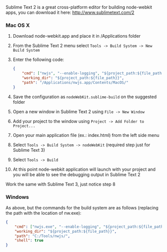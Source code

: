 Sublime Text 2 is a great cross-platform editor for building node-webkit apps, you can download it here: http://www.sublimetext.com/2

### Mac OS X

1. Download node-webkit.app and place it in /Applications folder
2. From the Sublime Text 2 menu select `Tools -> Build System -> New Build System`
3. Enter the following code:

    ````json
    {
        "cmd": ["nwjs", "--enable-logging", "${project_path:${file_path}}"],
        "working_dir": "${project_path:${file_path}}",
        "path": "/Applications/nwjs.app/Contents/MacOS/"
    }
    ````

4. Save the configuration as `nodeWebKit.sublime-build` on the suggested folder
5. Open a new window in Sublime Text 2 using `File -> New Window`
6. Add your project to the window using `Project -> Add Folder to Project...`
7. Open your main application file (ex.: index.html) from the left side menu 
8. Select `Tools -> Build System -> nodeWebKit` (required step just for Sublime Text 3)
9. Select `Tools -> Build`
10. At this point node-webkit application will launch with your project and you will be able to see the debugging output in Sublime Text 2

Work the same with Sublime Text 3, just notice step 8

### Windows
As above, but the commands for the build system are as follows (replacing the path with the location of nw.exe):

````json
{
    "cmd": ["nwjs.exe", "--enable-logging", "${project_path:${file_path}}"],
    "working_dir": "${project_path:${file_path}}",
    "path": "C:/Tools/nwjs/",
    "shell": true
}
````
